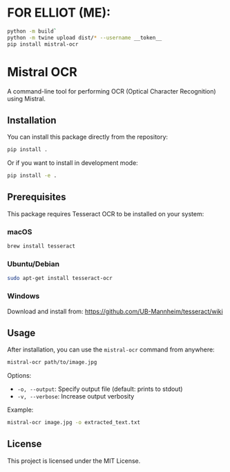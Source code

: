 # FOR ELLIOT (ME):
```bash
python -m build`
python -m twine upload dist/* --username __token__
pip install mistral-ocr
```

# Mistral OCR

A command-line tool for performing OCR (Optical Character Recognition) using Mistral.

## Installation

You can install this package directly from the repository:

```bash
pip install .
```

Or if you want to install in development mode:

```bash
pip install -e .
```

## Prerequisites

This package requires Tesseract OCR to be installed on your system:

### macOS
```bash
brew install tesseract
```

### Ubuntu/Debian
```bash
sudo apt-get install tesseract-ocr
```

### Windows
Download and install from: https://github.com/UB-Mannheim/tesseract/wiki

## Usage

After installation, you can use the `mistral-ocr` command from anywhere:

```bash
mistral-ocr path/to/image.jpg
```

Options:
- `-o, --output`: Specify output file (default: prints to stdout)
- `-v, --verbose`: Increase output verbosity

Example:
```bash
mistral-ocr image.jpg -o extracted_text.txt
```

## License

This project is licensed under the MIT License.
